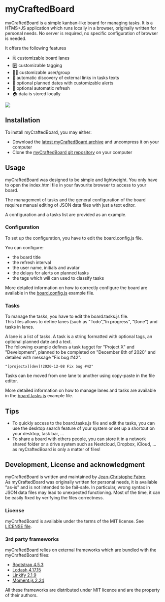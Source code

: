 # myCraftedBoard

myCraftedBoard is a simple kanban-like board for managing tasks. It is a HTMS+JS application which runs locally in a browser, originally written for personal needs. No server is required, no specific configuration of browser is needed.

It offers the following features

* 🗒 customizable board lanes
* #️⃣ customizable tagging
* 👩‍💻 customizable user/group 
* 🔗 automatic discovery of external links in tasks texts
* 📅 optional planned dates with customizable alerts 
* 🔄 optional automatic refresh
* 🏠 data is stored locally

<img src="https://github.com/jctophefabre/mycraftedboard/raw/master/assets/screenshot.png">


## Installation

To install myCraftedBoard, you may either:
* Download the [latest myCraftedBoard archive](https://github.com/jctophefabre/mycraftedboard/archive/master.zip) and uncompress it on your computer
* Clone the [myCraftedBoard git repository](https://github.com/jctophefabre/mycraftedboard) on your computer


## Usage

myCraftedBoard was designed to be simple and lightweight. You only have to open the index.html file in your favourite browser to access to your board.  

The management of tasks and the general configuration of the board requires manual editing of JSON data files with just a text editor.  

A configuration and a tasks list are provided as an example.


### Configuration

To set up the configuration, you have to edit the board.config.js file.  

You can configure:
* the board title
* the refresh interval
* the user name, initials and avatar
* the delays for alerts on planned tasks
* the tags which will can used to classify tasks

More detailed information on how to correctly configure the board are available in the [board.config.js](https://github.com/jctophefabre/mycraftedboard/blob/master/board.config.js) example file.

### Tasks

To manage the tasks, you have to edit the board.tasks.js file.  
This files allows to define lanes (such as "Todo","In progress", "Done") and tasks in lanes.  

A lane is a list of tasks.
A task is a string formatted with optional tags, an optional planned date and a text.  
The following example defines a task tagget for "Project X" and "Development", planned to be completed on "December 8th of 2020" and detailed with message "Fix bug #42".

```
"[projectx][dev]!2020-12-08 Fix bug #42"
``` 
Tasks can be moved from one lane to another using copy-paste in the file editor.

More detailed information on how to manage lanes and tasks are available in the [board.tasks.js](https://github.com/jctophefabre/mycraftedboard/blob/master/board.tasks.js) example file.


## Tips

* To quickly access to the board.tasks.js file and edit the tasks, you can use the desktop search feature of your system or set up a shortcut on your desktop, task bar, ...
* To share a board with others people, you can store it in a network shared folder or a drive system such as Nextcloud, Dropbox, iCloud, ... as myCraftedBoard is only a matter of files!


## Development, License and acknowledgment

myCraftedBoard is written and maintained by [Jean-Christophe Fabre](https://github.com/jctophefabre).  
As myCraftedBoard was originally written for personal needs, it is available "as-is" and is not intended to be fail-safe.
In particular, wrong syntax in JSON data files may lead to unexpected functioning. 
Most of the time, it can be easily fixed by verifying the files correctness.


### License

myCraftedBoard is available under the terms of the MIT license. See [LICENSE file](https://github.com/jctophefabre/mycraftedboard/blob/master/LICENSE).

### 3rd party frameworks

myCraftedBoard relies on external frameworks which are bundled with the myCraftedBoard files:

* [Bootstrap 4.5.3](https://getbootstrap.com)
* [Lodash 4.17.15](https://lodash.com/)
* [Linkify 2.1.9](https://soapbox.github.io/linkifyjs/)
* [Moment.js 2.24](https://momentjs.com/)

All these frameworks are distributed under MIT licence and are the property of their authors.


